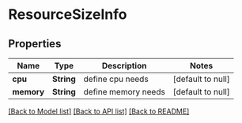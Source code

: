 # ResourceSizeInfo
## Properties

| Name | Type | Description | Notes |
|------------ | ------------- | ------------- | -------------|
| **cpu** | **String** | define cpu needs | [default to null] |
| **memory** | **String** | define memory needs | [default to null] |

[[Back to Model list]](../README.md#documentation-for-models) [[Back to API list]](../README.md#documentation-for-api-endpoints) [[Back to README]](../README.md)

